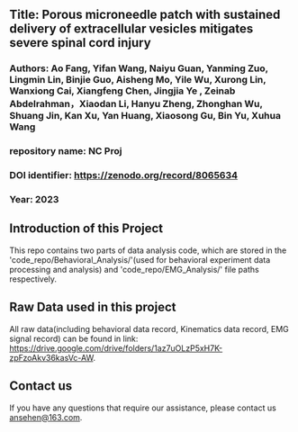 ## Title: Porous microneedle patch with sustained delivery of extracellular vesicles mitigates severe spinal cord injury

### Authors: Ao Fang, Yifan Wang, Naiyu Guan, Yanming Zuo, Lingmin Lin, Binjie Guo, Aisheng Mo, Yile Wu, Xurong Lin, Wanxiong Cai, Xiangfeng Chen, Jingjia Ye , Zeinab Abdelrahman，Xiaodan Li, Hanyu Zheng, Zhonghan Wu, Shuang Jin, Kan Xu, Yan Huang, Xiaosong Gu, Bin Yu, Xuhua Wang

### repository name: NC Proj

### DOI identifier: https://zenodo.org/record/8065634

### Year: 2023 

## Introduction of this Project

This repo contains two parts of data analysis code, which are stored in the 'code_repo/Behavioral_Analysis/'(used for behavioral experiment data processing and analysis) and 'code_repo/EMG_Analysis/' file paths respectively.

## Raw Data used in this project
All raw data(including behavioral data record, Kinematics data record, EMG signal record) can be found in link: https://drive.google.com/drive/folders/1az7uOLzP5xH7K-zpFzoAkv36kasVc-AW. 

## Contact us
If you have any questions that require our assistance, please contact us ansehen@163.com.
